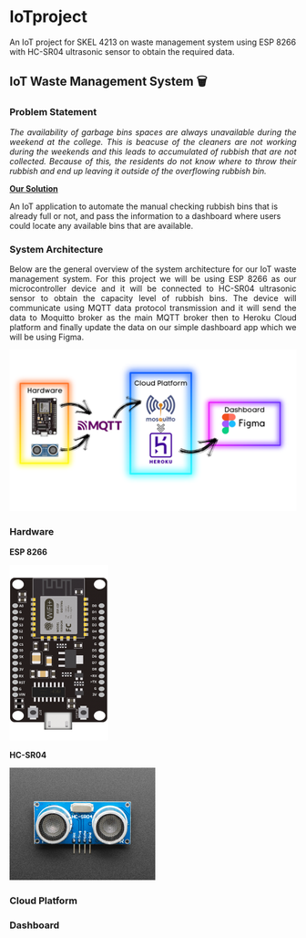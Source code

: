 # IoTproject
An IoT project for SKEL 4213 on waste management system using ESP 8266 with HC-SR04 ultrasonic sensor to obtain the required data.
## IoT Waste Management System 🗑️ 
### Problem Statement

<div style="text-align: justify"> 

*The availability of garbage bins spaces are always unavailable during the weekend at the college. This is beacuse of the cleaners are not working during the weekends and this leads to accumulated of rubbish that are not collected. Because of this, the residents do not know where to throw their rubbish and end up leaving it outside of the overflowing rubbish bin.* 

</div>


<strong><ins>Our Solution</ins></strong>

An IoT application to automate the manual checking rubbish bins that is already full or not, and pass the information to a dashboard where users could locate any available bins that are available.

### System Architecture

<div style="text-align: justify"> 

Below are the general overview of the system architecture for our IoT waste management system. For this project we will be using ESP 8266 as our microcontroller device and it will be connected to HC-SR04 ultrasonic sensor to obtain the capacity level of rubbish bins. The device will communicate using MQTT data protocol transmission and it will send the data to Moquitto broker as the main MQTT broker then to Heroku Cloud platform and finally update the data on our simple dashboard app which we will be using Figma. 

</div>


<img src="Images/system_arc.png">

### Hardware
<strong>ESP 8266</strong>

<img src="Images/esp8266.png" width="173" height="308">

<strong>HC-SR04</strong>

<img src="Images/hc_sr04.jpg" width="256" height="197">



### Cloud Platform

### Dashboard

